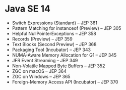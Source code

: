 # Java SE 14
* Switch Expressions (Standard) – JEP 361
* Pattern Matching for instanceof (Preview) – JEP 305
* Helpful NullPointerExceptions – JEP 358
* Records (Preview) – JEP 359
* Text Blocks (Second Preview) – JEP 368
* Packaging Tool (Incubator) – JEP 343
* NUMA-Aware Memory Allocation for G1 – JEP 345
* JFR Event Streaming – JEP 349
* Non-Volatile Mapped Byte Buffers – JEP 352
* ZGC on macOS – JEP 364
* ZGC on Windows – JEP 365
* Foreign-Memory Access API (Incubator) – JEP 370
